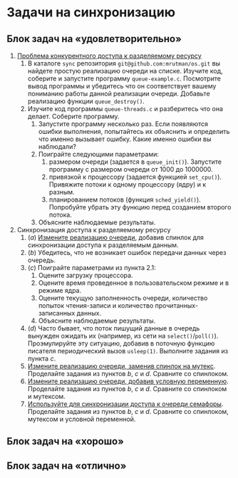 # Задачи на синхронизацию

## Блок задач на «удовлетворительно»

1. [Проблема конкурентного доступа к разделяемому ресурсу](3/queue_destroy)
	1. В каталоге `sync` репозитория `git@github.com:mrutman/os.git` вы найдете простую реализацию очереди на списке. Изучите код, соберите и запустите программу `queue-example.c`. Посмотрите вывод программы и убедитесь что он соответствует вашему пониманию работы данной реализации очереди. Добавьте реализацию функции `queue_destroy()`.
	2. Изучите код программы `queue-threads.c` и разберитесь что она делает. Соберите программу.
		1. Запустите программу несколько раз. Если появляются ошибки выполнения, попытайтесь их объяснить и определить что именно вызывает ошибку. Какие именно ошибки вы наблюдали?
		2. Поиграйте следующими параметрами:
			1. размером очереди (задается в `queue_init()`). Запустите программу с размером очереди от 1000 до 1000000.
			2. привязкой к процессору (задается функцией `set_cpu()`). Привяжите потоки к одному процессору (ядру) и к разным.
			3. планированием потоков (функция `sched_yield()`). Попробуйте убрать эту функцию перед созданием второго потока.
		3. Объясните наблюдаемые результаты.
2. Синхронизация доступа к разделяемому ресурсу
	1. (*a*) [Измените реализацию очереди](3/spinlock), добавив спинлок для синхронизации доступа к разделяемым данным.
	2. (*b*) Убедитесь, что не возникает ошибок передачи данных через очередь.
	3. (*c*) Поиграйте параметрами из пункта 2.1:
		1. Оцените загрузку процессора.
		2. Оцените время проведенное в пользовательском режиме и в режиме ядра.
		3. Оцените текущую заполненность очереди, количество попыток чтения-записи и количество прочитанных-записанных данных.
		4. Объясните наблюдаемые результаты.
	4. (*d*) Часто бывает, что поток пишущий данные в очередь вынужден ожидать их (например, из сети на `select()`/`poll()`). Проэмулируйте эту ситуацию, добавив в поточную функцию писателя периодический вызов `usleep(1)`. Выполните задания из пункта *с*.
	5. [Измените реализацию очереди, заменив спинлок на мутекс](3/mutex). Проделайте задания из пунктов *b*, *c* и *d*. Сравните со спинлоком.
	6. [Измените реализацию очереди, добавив условную переменную](3/cond). Проделайте задания из пунктов *b*, *c* и *d*. Сравните со спинлоком и мутексом.
	7. [Используйте для синхронизации доступа к очереди семафоры](3/sem). Проделайте задания из пунктов *b*, *c* и *d*. Сравните со спинлоком, мутексом и условной переменной.

## Блок задач на «хорошо»

## Блок задач на «отлично»
